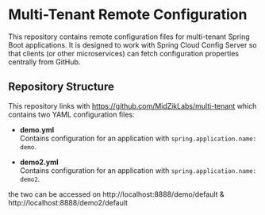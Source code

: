 # Multi-Tenant Remote Configuration

This repository contains remote configuration files for multi-tenant Spring Boot applications. It is designed to work with Spring Cloud Config Server so that clients (or other microservices) can fetch configuration properties centrally from GitHub.

## Repository Structure

This repository links with https://github.com/MidZikLabs/multi-tenant which contains two YAML configuration files:

- **demo.yml**  
  Contains configuration for an application with `spring.application.name: demo`.

- **demo2.yml**  
  Contains configuration for an application with `spring.application.name: demo2`.

the two can be accessed on http://localhost:8888/demo/default & http://localhost:8888/demo2/default

